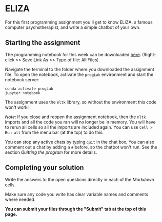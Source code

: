 # ELIZA

For this first programming assignment you'll get to know ELIZA, a famous
computer psychotherapist, and write a simple chatbot of your own.

## Starting the assignment

The programming notebook for this week can be downloaded [here](data/Eliza.ipynb).
(Right-click >> Save Link As >> Type of file: All Files)

Navigate the terminal to the folder where you downloaded the assignment file.
To open the notebook, activate the `progLab` environment and start the notebook
server:

    conda activate progLab
    jupyter notebook

The assignment uses the `nltk` library, so without the environment this code
won't work!

*Note:* If you close and reopen the assignment notebook, then the `nltk`
imports and all the code you ran will no longer be in memory. You will have to
rerun all cells so all the imports are included again. You can use
`Cell > Run all` from the menu bar (at the top) to do this.

You can stop any active chats by typing `quit` in the chat box. You can also
comment out a chat by adding a `#` before, so the chatbot won't run. See the
section *Quitting the program* for more details.

## Completing your solution

Write the answers to the open questions directly in each of the *Markdown* cells.

Make sure any code you write has clear variable names and comments where needed.

**You can submit your files through the "Submit" tab at the top of this page.**
